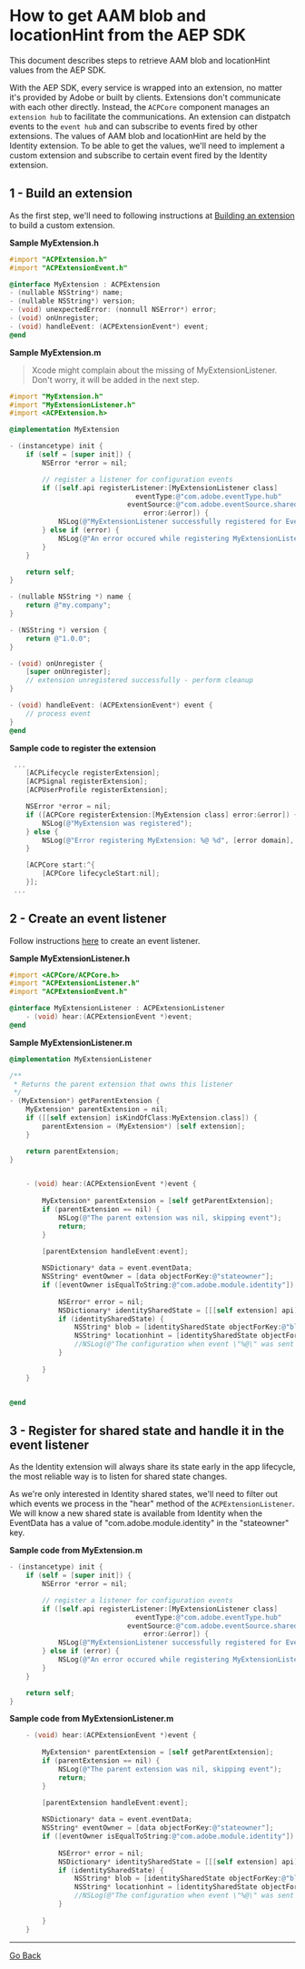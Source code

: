 # How to get AAM blob and locationHint from the AEP SDK

This document describes steps to retrieve AAM blob and locationHint values from the AEP SDK. 

With the AEP SDK, every service is wrapped into an extension, no matter it's provided by Adobe or built by clients. Extensions don't communicate with each other directly. Instead, the `ACPCore` component manages an `extension hub` to facilitate the communications. An extension can distpatch events to the `event hub` and can subscribe to events fired by other extensions. The values of AAM blob and locationHint are held by the Identity extension. To be able to get the values, we'll need to implement a custom extension and subscribe to certain event fired by the Identity extension. 

## 1 - Build an extension  

As the first step, we'll need to following instructions at [Building an extension](https://aep-sdks.gitbook.io/docs/resources/building-mobile-extensions/building-an-extension) to build a custom extension.

**Sample MyExtension.h**
```objectivec
#import "ACPExtension.h"
#import "ACPExtensionEvent.h"

@interface MyExtension : ACPExtension
- (nullable NSString*) name;
- (nullable NSString*) version;
- (void) unexpectedError: (nonnull NSError*) error;
- (void) onUnregister;
- (void) handleEvent: (ACPExtensionEvent*) event;
@end
```

**Sample MyExtension.m**
> Xcode might complain about the missing of MyExtensionListener. Don't worry, it will be added in the next step.

```objectivec
#import "MyExtension.h"
#import "MyExtensionListener.h"
#import <ACPExtension.h>

@implementation MyExtension

- (instancetype) init {
    if (self = [super init]) {
        NSError *error = nil;

        // register a listener for configuration events
        if ([self.api registerListener:[MyExtensionListener class]
                               eventType:@"com.adobe.eventType.hub"
                             eventSource:@"com.adobe.eventSource.sharedState"
                                 error:&error]) {
            NSLog(@"MyExtensionListener successfully registered for Event Hub Shared State events");
        } else if (error) {
            NSLog(@"An error occured while registering MyExtensionListener, error code: %ld", [error code]);
        }
    }

    return self;
}

- (nullable NSString *) name {
    return @"my.company";
}

- (NSString *) version {
    return @"1.0.0";
}

- (void) onUnregister {
    [super onUnregister];
    // extension unregistered successfully - perform cleanup
}

- (void) handleEvent: (ACPExtensionEvent*) event {
    // process event
}
@end

```

**Sample code to register the extension**

```objectivec
 ...
    [ACPLifecycle registerExtension];
    [ACPSignal registerExtension];
    [ACPUserProfile registerExtension];

    NSError *error = nil;
    if ([ACPCore registerExtension:[MyExtension class] error:&error]) {
        NSLog(@"MyExtension was registered");
    } else {
        NSLog(@"Error registering MyExtension: %@ %d", [error domain], (int)[error code]);
    }

    [ACPCore start:^{
        [ACPCore lifecycleStart:nil];
    }];
 ...
```

## 2 - Create an event listener

Follow instructions [here](https://aep-sdks.gitbook.io/docs/resources/building-mobile-extensions/event-listeners#creating-your-event-listener) to create an event listener. 

**Sample MyExtensionListener.h**

```objectivec
#import <ACPCore/ACPCore.h>
#import "ACPExtensionListener.h"
#import "ACPExtensionEvent.h"

@interface MyExtensionListener : ACPExtensionListener
    - (void) hear:(ACPExtensionEvent *)event;
@end
```

**Sample MyExtensionListener.m**

```objectivec
@implementation MyExtensionListener

/**
 * Returns the parent extension that owns this listener
 */
- (MyExtension*) getParentExtension {
    MyExtension* parentExtension = nil;
    if ([[self extension] isKindOfClass:MyExtension.class]) {
        parentExtension = (MyExtension*) [self extension];
    }

    return parentExtension;
}


    - (void) hear:(ACPExtensionEvent *)event {
        
        MyExtension* parentExtension = [self getParentExtension];
        if (parentExtension == nil) {
            NSLog(@"The parent extension was nil, skipping event");
            return;
        }

        [parentExtension handleEvent:event];
        
        NSDictionary* data = event.eventData;
        NSString* eventOwner = [data objectForKey:@"stateowner"];
        if ([eventOwner isEqualToString:@"com.adobe.module.identity"]) {
            
            NSError* error = nil;
            NSDictionary* identitySharedState = [[[self extension] api] getSharedEventState:@"com.adobe.module.identity" event:event error:&error];
            if (identitySharedState) {
                NSString* blob = [identitySharedState objectForKey:@"blob"];
                NSString* locationhint = [identitySharedState objectForKey:@"locationhint"];
                //NSLog(@"The configuration when event \"%@\" was sent was:\n%@", event.eventName, identitySharedState);
            }
            
        }
    }


@end
```

## 3 - Register for shared state and handle it in the event listener

As the Identity extension will always share its state early in the app lifecycle, the most reliable way is to listen for shared state changes.

As we're only interested in Identity shared states, we'll need to filter out which events we process in the "hear" method of the `ACPExtensionListener`.  We will know a new shared state is available from Identity when the EventData has a value of "com.adobe.module.identity" in the "stateowner" key.

**Sample code from MyExtension.m**

```objectivec
- (instancetype) init {
    if (self = [super init]) {
        NSError *error = nil;

        // register a listener for configuration events
        if ([self.api registerListener:[MyExtensionListener class]
                               eventType:@"com.adobe.eventType.hub"
                             eventSource:@"com.adobe.eventSource.sharedState"
                                 error:&error]) {
            NSLog(@"MyExtensionListener successfully registered for Event Hub Shared State events");
        } else if (error) {
            NSLog(@"An error occured while registering MyExtensionListener, error code: %ld", [error code]);
        }
    }

    return self;
}
```

**Sample code from MyExtensionListener.m**

```objectivec
    - (void) hear:(ACPExtensionEvent *)event {
        
        MyExtension* parentExtension = [self getParentExtension];
        if (parentExtension == nil) {
            NSLog(@"The parent extension was nil, skipping event");
            return;
        }

        [parentExtension handleEvent:event];
        
        NSDictionary* data = event.eventData;
        NSString* eventOwner = [data objectForKey:@"stateowner"];
        if ([eventOwner isEqualToString:@"com.adobe.module.identity"]) {
            
            NSError* error = nil;
            NSDictionary* identitySharedState = [[[self extension] api] getSharedEventState:@"com.adobe.module.identity" event:event error:&error];
            if (identitySharedState) {
                NSString* blob = [identitySharedState objectForKey:@"blob"];
                NSString* locationhint = [identitySharedState objectForKey:@"locationhint"];
                //NSLog(@"The configuration when event \"%@\" was sent was:\n%@", event.eventName, identitySharedState);
            }
            
        }
    }
```

---

[Go Back](../README.md)